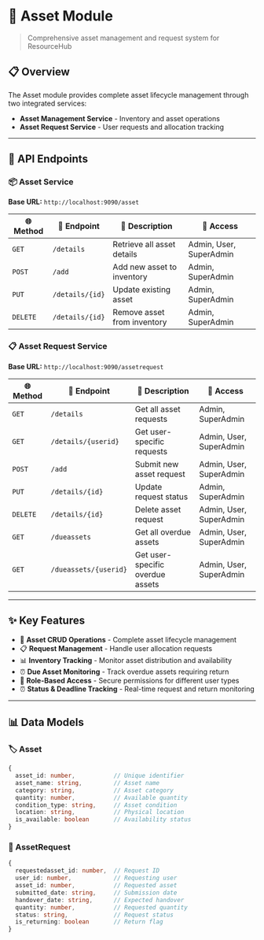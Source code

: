 # 🏢 Asset Module

> Comprehensive asset management and request system for ResourceHub

## 📋 Overview

The Asset module provides complete asset lifecycle management through two integrated services:
- **Asset Management Service** - Inventory and asset operations
- **Asset Request Service** - User requests and allocation tracking

---

## 🔗 API Endpoints

### 📦 Asset Service
**Base URL:** `http://localhost:9090/asset`

| 🌐 Method | 🔗 Endpoint | 📝 Description | 👥 Access |
|-----------|-------------|----------------|-----------|
| `GET` | `/details` | Retrieve all asset details | Admin, User, SuperAdmin |
| `POST` | `/add` | Add new asset to inventory | Admin, SuperAdmin |
| `PUT` | `/details/{id}` | Update existing asset | Admin, SuperAdmin |
| `DELETE` | `/details/{id}` | Remove asset from inventory | Admin, SuperAdmin |

### 📋 Asset Request Service  
**Base URL:** `http://localhost:9090/assetrequest`

| 🌐 Method | 🔗 Endpoint | 📝 Description | 👥 Access |
|-----------|-------------|----------------|-----------|
| `GET` | `/details` | Get all asset requests | Admin, SuperAdmin |
| `GET` | `/details/{userid}` | Get user-specific requests | Admin, User, SuperAdmin |
| `POST` | `/add` | Submit new asset request | Admin, User, SuperAdmin |
| `PUT` | `/details/{id}` | Update request status | Admin, SuperAdmin |
| `DELETE` | `/details/{id}` | Delete asset request | Admin, User, SuperAdmin |
| `GET` | `/dueassets` | Get all overdue assets | Admin, User, SuperAdmin |
| `GET` | `/dueassets/{userid}` | Get user-specific overdue assets | Admin, User, SuperAdmin |

---

## ✨ Key Features

- 🔄 **Asset CRUD Operations** - Complete asset lifecycle management
- 📋 **Request Management** - Handle user allocation requests  
- 📊 **Inventory Tracking** - Monitor asset distribution and availability
- ⏰ **Due Asset Monitoring** - Track overdue assets requiring return
- 🔐 **Role-Based Access** - Secure permissions for different user types
- ⏰ **Status & Deadline Tracking** - Real-time request and return monitoring

---

## 📊 Data Models

### 🏷️ Asset
```typescript
{
  asset_id: number,           // Unique identifier
  asset_name: string,         // Asset name
  category: string,           // Asset category  
  quantity: number,           // Available quantity
  condition_type: string,     // Asset condition
  location: string,           // Physical location
  is_available: boolean       // Availability status
}
```

### 📝 AssetRequest
```typescript
{
  requestedasset_id: number,  // Request ID
  user_id: number,            // Requesting user
  asset_id: number,           // Requested asset
  submitted_date: string,     // Submission date
  handover_date: string,      // Expected handover
  quantity: number,           // Requested quantity
  status: string,             // Request status
  is_returning: boolean       // Return flag
}
```
